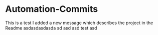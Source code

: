 # Automation-Commits

This is a test
I added a new message which describes the project in the Readme
asdasdasdasda
sd
asd
asd
test
asd
